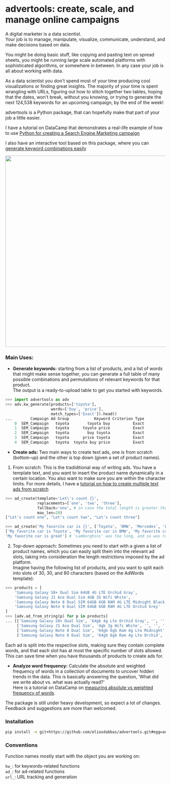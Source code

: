 # advertools: create, scale, and manage online campaigns


A digital marketer is a data scientist.  
Your job is to manage, manipulate, visualize, communicate, understand, and make
decisions based on data.  

You might be doing basic stuff, like copying and pasting text on spread sheets, 
you might be running large scale automated platforms with sophisticated 
algorithms, or somewhere in between. In any case your job is all about working
with data.  

As a data scientist you don't spend most of your time producing cool visualizations
or finding great insights. The majority of your time is spent wrangling with 
URLs, figuring out how to stitch together two tables, hoping that the dates, won't 
break, without you knowing, or trying to generate the next 124,538 keywords for 
an upcoming campaign, by the end of the week!  

advertools is a Python package, that can hopefully make that part of your job a 
little easier.  

I have a tutorial on DataCamp that demonstrates a real-life example of how to use [Python for creating a Search Engine Marketing campaign](https://www.datacamp.com/community/tutorials/sem-data-science)

I also have an interactive tool based on this package, where you can [generate keyword combinations easily](https://www.dashboardom.com/advertools)

[<img src="app_screen_shot.png" width=600px>](https://www.dashboardom.com/advertools)

### Main Uses: 

* **Generate keywords:** starting from a list of products, and a list of words that
might make sense together, you can generate a full table of many possible 
combinations and permutations of relevant keywords for that product.  
The output is a ready-to-upload table to get you started with keywords. 

```python
>>> import advertools as adv
>>> adv.kw_generate(products=['toyota'],
                    words=['buy', 'price'], 
                    match_types=['Exact']).head()
...        Campaign Ad Group           Keyword Criterion Type
    0  SEM_Campaign   toyota        toyota buy          Exact
    1  SEM_Campaign   toyota      toyota price          Exact
    2  SEM_Campaign   toyota        buy toyota          Exact
    3  SEM_Campaign   toyota      price toyota          Exact
    4  SEM_Campaign   toyota  toyota buy price          Exact
```

* **Create ads:** Two main ways to create text ads, one is from scratch (bottom-up) and the other is top down (given a set of product names). 

1. From scratch: This is the tradiditional way of writing ads. You have a template text, and you want to insert the product name dynamically in a certain location. You also want to make sure you are within the character limits. For more details, I have a [tutorial on how to create multiple text ads from scratch](https://nbviewer.jupyter.org/github/eliasdabbas/ad_create/blob/master/ad_create.ipynb)

```python
>>> ad_create(template='Let\'s count {}', 
              replacements=['one', 'two', 'three'], 
              fallback='one', # in case the total length is greater than max_len
              max_len=20)
["Let's count one", "Let's count two", "Let's count three"]

>>> ad_create('My favorite car is {}', ['Toyota', 'BMW', 'Mercedes', 'Lamborghini'], 'great', 28)
['My favorite car is Toyota', 'My favorite car is BMW', 'My favorite car is Mercedes', 
'My favorite car is great'] # 'Lamborghini' was too long, and so was replace by 'great'

```
2. Top-down approach: Sometimes you need to start with a given a list of product names, which you can easily split them into the relevant ad slots, taking into consideration the length restrictions 
imposed by the ad platform.  
Imagine having the following list of products, and you want to split each into
slots of 30, 30, and 80 characters (based on the AdWords template): 

```python
>>> products = [
    'Samsung Galaxy S8+ Dual Sim 64GB 4G LTE Orchid Gray',
    'Samsung Galaxy J1 Ace Dual Sim 4GB 3G Wifi White',
    'Samsung Galaxy Note 8 Dual SIM 64GB 6GB RAM 4G LTE Midnight Black',
    'Samsung Galaxy Note 8 Dual SIM 64GB 6GB RAM 4G LTE Orchid Grey'
]
>>> [adv.ad_from_string(p) for p in products]
... [['Samsung Galaxy S8+ Dual Sim', '64gb 4g Lte Orchid Gray', '', '', '', ''],
     ['Samsung Galaxy J1 Ace Dual Sim', '4gb 3g Wifi White', '', '', '', ''],
     ['Samsung Galaxy Note 8 Dual Sim', '64gb 6gb Ram 4g Lte Midnight', 'Black', '', '', ''],
     ['Samsung Galaxy Note 8 Dual Sim', '64gb 6gb Ram 4g Lte Orchid', 'Grey', '', '', '']]
```

Each ad is split into the respective slots, making sure they contain complete
words, and that each slot has at most the specific number of slots allowed.  
This can save time when you have thousands of products to create ads for.  

* **Analyze word frequency:** Calculate the absolute and weighted frequency of
words in a collection of documents to uncover hidden trends in the data. 
This is basically answering the question, 'What did we write about vs. what
was actually read?'  
Here is a tutorial on DataCamp on [measuring absolute vs weighted frequency of words](https://www.datacamp.com/community/tutorials/absolute-weighted-word-frequency).



The package is still under heavy development, so expect a lot of changes.  
Feedback and suggestions are more than welcomed.   



### Installation

```bash
pip install -e git+https://github.com/eliasdabbas/advertools.git#egg=advertools
```

### Conventions

Function names mostly start with the object you are working on: 

`kw_`: for keywords-related functions  
`ad_`: for ad-related functions  
`url_`: URL tracking and generation    

